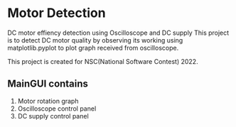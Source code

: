 # Motor Detection
DC motor effiency detection using Oscilloscope and DC supply
This project is to detect DC motor quality by observing its working using matplotlib.pyplot to plot graph received from oscilloscope.
    
This project is created for NSC(National Software Contest) 2022.

## MainGUI contains
1. Motor rotation graph
2. Oscilloscope control panel
3. DC supply control panel

